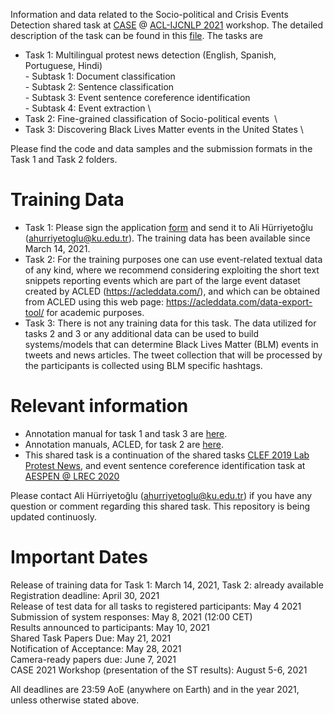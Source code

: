 Information and data related to the Socio-political and Crisis Events Detection shared task at [CASE](https://emw.ku.edu.tr/case-2021/) @ [ACL-IJCNLP 2021](https://2021.aclweb.org/) workshop. The detailed description of the task can be found in this [file](https://github.com/emerging-welfare/case-2021-shared-task/blob/main/20210314-CASE-2021-ProtestNews-Task-description.pdf). The tasks are 

* Task 1: Multilingual protest news detection (English, Spanish, Portuguese, Hindi)   \
           - Subtask 1: Document classification   \
           - Subtask 2: Sentence classification   \
           - Subtask 3: Event sentence coreference identification   \
           - Subtask 4: Event extraction   \
* Task 2: Fine-grained classification of Socio-political events  \
* Task 3: Discovering Black Lives Matter events in the United States  \

Please find the code and data samples and the submission formats in the Task 1 and Task 2 folders.


# Training Data
* Task 1: Please sign the application [form](https://github.com/emerging-welfare/case-2021-shared-task/blob/main/CASE2021-Socio-political-and-Crisis-Events-Shared-Task-Individual-Application-Form.pdf) and send it to Ali Hürriyetoğlu (ahurriyetoglu@ku.edu.tr). The training data has been available since March 14, 2021.
* Task 2: For the training purposes one can use event-related textual data of any kind, where we recommend considering exploiting the short text snippets reporting events which are part of the large event dataset created by ACLED (https://acleddata.com/), and which can be obtained from ACLED using this web page: https://acleddata.com/data-export-tool/ for academic purposes.
* Task 3: There is not any training data for this task. The data utilized for tasks 2 and 3 or any additional data can be used to build systems/models that can determine Black Lives Matter (BLM) events in tweets and news articles.  The tweet collection that will be processed by the participants is collected using BLM specific hashtags.


# Relevant information
* Annotation manual for task 1 and task 3 are [here](https://github.com/emerging-welfare/general_info/tree/master/annotation-manuals).
* Annotation manuals, ACLED, for task 2 are [here](https://acleddata.com/resources/general-guides/#1603120929112-8ecf0356-6cf0).
* This shared task is a continuation of the shared tasks [CLEF 2019 Lab  Protest News](https://emw.ku.edu.tr/clef-protestnews-2019/), and event sentence coreference identification task at [AESPEN @ LREC 2020](https://emw.ku.edu.tr/aespen-2020/)  


Please contact Ali Hürriyetoğlu (ahurriyetoglu@ku.edu.tr) if you have any question or comment regarding this shared task. This repository is being updated continuosly.  


# Important Dates
Release of training data for Task 1: March 14, 2021, Task 2: already available  
Registration deadline: April 30, 2021  
Release of test data for all tasks to registered participants: May 4 2021  
Submission of system responses: May 8, 2021 (12:00 CET)  
Results announced to participants: May 10, 2021  
Shared Task Papers Due: May 21, 2021  
Notification of Acceptance: May 28, 2021  
Camera-ready papers due: June 7, 2021  
CASE 2021 Workshop (presentation of the ST results): August 5-6, 2021  


All deadlines are 23:59 AoE (anywhere on Earth) and in the year 2021, unless otherwise stated above.

